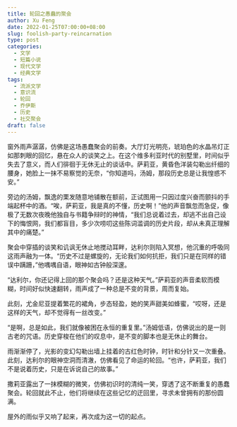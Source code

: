 ```yaml
---
title: 轮回之愚蠢的聚会
author: Xu Feng
date: 2022-01-25T07:00:00+08:00
slug: foolish-party-reincarnation
type: post
categories:
  - 文学
  - 短篇小说
  - 现代文学
  - 经典文学
tags:
  - 流派文学
  - 意识流
  - 轮回
  - 乔伊斯
  - 历史
  - 社交聚会
draft: false
---
```


窗外雨声潺潺，仿佛是这场愚蠢聚会的前奏。大厅灯光明亮，琥珀色的水晶吊灯正如那刺眼的回忆，悬在众人的谈笑之上。在这个维多利亚时代的别墅里，时间似乎失去了意义，而人们徘徊于无休无止的谈话中。萨莉亚，黄昏色洋装勾勒出纤细的腰身，她脸上一抹不易察觉的无奈，“你知道吗，汤姆，那段历史总是让我惶惑不安。”

旁边的汤姆，飘逸的栗发随意地铺散在额前，正试图用一只因过度兴奋而颤抖的手端起杯中的酒。“唉，萨莉亚，我是真的不懂，历史啊！”他的声音飘忽而急促，像极了无数次夜晚他独自与书籍争辩时的神情，“我们总说着过去，却逃不出自己设下的悔恨网，我们都盲目，多少次唠叨这些陈词滥调的历史片段，却从未真正理解其中的痛楚。”

聚会中穿插的谈笑和讥讽无休止地搅动耳畔，达利尔则陷入冥想，他沉重的呼吸同这雨声融为一体。“历史不过是螺旋的，无论我们如何抗拒，我们只是在同样的错误中蹒跚，”他喁喁自语，眼神如古钟般深邃。

“达利尔，你还记得上回的那个聚会吗？还是这种天气。”萨莉亚的声音柔软而模糊，时间好似快速翻转，雨声成了一种总是不变的背景，周而复始。

此刻，尤金尼亚提着繁花的裙角，步态轻盈，她的笑声甜美如蜂蜜，“哎呀，还是这样的天气，却不觉得有一丝改变。”

“是啊，总是如此，我们就像被困在永恒的重复里。”汤姆低语，仿佛说出的是一则古老的咒语。历史穿梭在他们的叹息中，是不变的脚本也是无休止的舞台。

雨渐渐停了，光影的变幻勾勒出墙上挂着的古红色时钟，时针和分针又一次重叠。此刻，达利尔的眼神空洞而清澈，仿佛看见了命运的轮回。“也许，萨莉亚，我们不是说着历史，只是在诉说自己的故事。”

撒莉亚露出了一抹模糊的微笑，仿佛初识时的清纯一笑，穿透了这不断重复的愚蠢聚会。轮回就此不止，他们将继续在这些记忆的迂回里，寻求未曾拥有的那份圆满。

屋外的雨似乎又响了起来，再次成为这一切的起点。